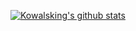 [![Kowalsking's github stats](https://github-readme-stats.vercel.app/api?username=kowalsking)](https://github.com/anuraghazra/github-readme-stats)